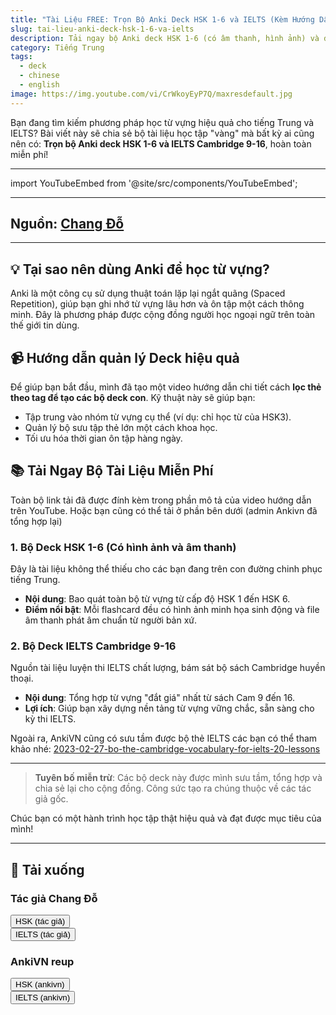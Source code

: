 ```yaml
---
title: "Tài Liệu FREE: Trọn Bộ Anki Deck HSK 1-6 và IELTS (Kèm Hướng Dẫn)"
slug: tai-lieu-anki-deck-hsk-1-6-va-ielts
description: Tải ngay bộ Anki deck HSK 1-6 (có âm thanh, hình ảnh) và deck từ vựng IELTS Cambridge 9-16. Bài viết kèm video hướng dẫn chi tiết cách dùng Anki hiệu quả.
category: Tiếng Trung
tags:
  - deck
  - chinese
  - english
image: https://img.youtube.com/vi/CrWkoyEyP7Q/maxresdefault.jpg
---
```


Bạn đang tìm kiếm phương pháp học từ vựng hiệu quả cho tiếng Trung và IELTS? Bài viết này sẽ chia sẻ bộ tài liệu học tập "vàng" mà bất kỳ ai cũng nên có: **Trọn bộ Anki deck HSK 1-6 và IELTS Cambridge 9-16**, hoàn toàn miễn phí!

<!--truncate-->

---
import YouTubeEmbed from '@site/src/components/YouTubeEmbed';

<YouTubeEmbed videoId="CrWkoyEyP7Q" />

---

## Nguồn: [Chang Đỗ](https://www.facebook.com/groups/ankivocabulary/posts/1895853987840916/)

---
## 💡 Tại sao nên dùng Anki để học từ vựng?

Anki là một công cụ sử dụng thuật toán lặp lại ngắt quãng (Spaced Repetition), giúp bạn ghi nhớ từ vựng lâu hơn và ôn tập một cách thông minh. Đây là phương pháp được cộng đồng người học ngoại ngữ trên toàn thế giới tin dùng.

## 📹 Hướng dẫn quản lý Deck hiệu quả

Để giúp bạn bắt đầu, mình đã tạo một video hướng dẫn chi tiết cách **lọc thẻ theo tag để tạo các bộ deck con**. Kỹ thuật này sẽ giúp bạn:

* Tập trung vào nhóm từ vựng cụ thể (ví dụ: chỉ học từ của HSK3).
* Quản lý bộ sưu tập thẻ lớn một cách khoa học.
* Tối ưu hóa thời gian ôn tập hàng ngày.

## 📚 Tải Ngay Bộ Tài Liệu Miễn Phí

Toàn bộ link tải đã được đính kèm trong phần mô tả của video hướng dẫn trên YouTube.
Hoặc bạn cũng có thể tải ở phần bên dưới (admin Ankivn đã tổng hợp lại)

### 1. Bộ Deck HSK 1-6 (Có hình ảnh và âm thanh)

Đây là tài liệu không thể thiếu cho các bạn đang trên con đường chinh phục tiếng Trung.

* **Nội dung**: Bao quát toàn bộ từ vựng từ cấp độ HSK 1 đến HSK 6.
* **Điểm nổi bật**: Mỗi flashcard đều có hình ảnh minh họa sinh động và file âm thanh phát âm chuẩn từ người bản xứ.

### 2. Bộ Deck IELTS Cambridge 9-16

Nguồn tài liệu luyện thi IELTS chất lượng, bám sát bộ sách Cambridge huyền thoại.

* **Nội dung**: Tổng hợp từ vựng "đắt giá" nhất từ sách Cam 9 đến 16.
* **Lợi ích**: Giúp bạn xây dựng nền tảng từ vựng vững chắc, sẵn sàng cho kỳ thi IELTS.

Ngoài ra, AnkiVN cũng có sưu tầm được bộ thẻ IELTS các bạn có thể tham khảo nhé: [2023-02-27-bo-the-cambridge-vocabulary-for-ielts-20-lessons](blog/english/2023-02-27-bo-the-cambridge-vocabulary-for-ielts-20-lessons.md)

---

> **Tuyên bố miễn trừ**: Các bộ deck này được mình sưu tầm, tổng hợp và chia sẻ lại cho cộng đồng. Công sức tạo ra chúng thuộc về các tác giả gốc.

Chúc bạn có một hành trình học tập thật hiệu quả và đạt được mục tiêu của mình!

---

## 🔗 Tải xuống

### Tác giả Chang Đỗ

<div style={{display: 'flex', justifyContent: 'left', gap: '20px'}}> <a href="https://drive.google.com/file/d/1bNznr2RE1yAVl3gu3p8Wn98K4xll1oVV/view"> <button class="buttonPrimary" type="button">HSK (tác giả)</button> </a> </div>

<div style={{display: 'flex', justifyContent: 'left', gap: '20px'}}> <a href="https://drive.google.com/drive/folders/1vp8vadTwlNglOK_UN5fEpjHHN4yIWsmJ"> <button class="buttonPrimary" type="button">IELTS (tác giả)</button> </a> </div>

### AnkiVN reup

<div style={{display: 'flex', justifyContent: 'left', gap: '20px'}}> <a href="https://drive.google.com/open?id=1RkkwQxZJOW8CHF9CCRE12DsBq8LV2Ixr&usp=drive_fs"> <button class="buttonPrimary" type="button">HSK (ankivn)</button> </a> </div>

<div style={{display: 'flex', justifyContent: 'left', gap: '20px'}}> <a href="https://drive.google.com/open?id=1INuHWgYkeLIpZGZAoTk2cvMS_rDLw9Or&usp=drive_fs"> <button class="buttonPrimary" type="button">IELTS (ankivn)</button> </a> </div>
